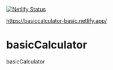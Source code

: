 [![Netlify Status](https://api.netlify.com/api/v1/badges/d0c7bdc3-7303-4747-af4c-dd6551ac563e/deploy-status)](https://app.netlify.com/sites/basiccalculator-basic/deploys)

https://basiccalculator-basic.netlify.app/

# basicCalculator
basicCalculator
